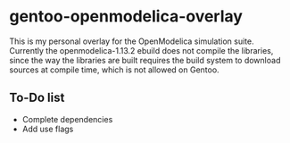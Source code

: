# gentoo-openmodelica-overlay

This is my personal overlay for the OpenModelica simulation suite.  
Currently the openmodelica-1.13.2 ebuild does not compile the libraries, since the way the libraries are built requires the build system to download sources at compile time, which is not allowed on Gentoo.

## To-Do list  
- Complete dependencies 
- Add use flags
